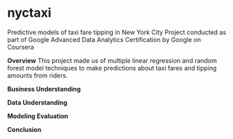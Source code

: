 # nyctaxi
Predictive models of taxi fare tipping in New York City
Project conducted as part of Google Advanced Data Analytics Certification by Google on Coursera

**Overview**
This project made us of multiple linear regression and random forest model techniques to make predictions about taxi fares and tipping amounts from riders. 

**Business Understanding**

**Data Understanding**

**Modeling Evaluation**

**Conclusion**
